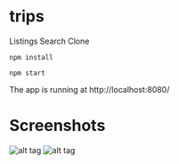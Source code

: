 # trips
Listings Search Clone

```
npm install
```

```
npm start
```

The app is running at http://localhost:8080/

# Screenshots
![alt tag](http://assets.fincaspace.com/img/trips_screen_1.jpg)
![alt tag](http://assets.fincaspace.com/img/trips_screen_2.jpg)
